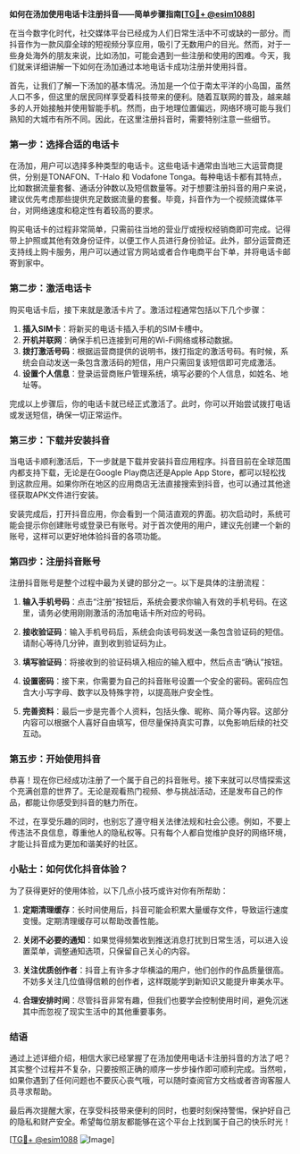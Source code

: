 **如何在汤加使用电话卡注册抖音——简单步骤指南[[TG💪+ @esim1088](https://t.me/s/esim1088)]**

在当今数字化时代，社交媒体平台已经成为人们日常生活中不可或缺的一部分。而抖音作为一款风靡全球的短视频分享应用，吸引了无数用户的目光。然而，对于一些身处海外的朋友来说，比如汤加，可能会遇到一些注册和使用的困难。今天，我们就来详细讲解一下如何在汤加通过本地电话卡成功注册并使用抖音。

首先，让我们了解一下汤加的基本情况。汤加是一个位于南太平洋的小岛国，虽然人口不多，但这里的居民同样享受着科技带来的便利。随着互联网的普及，越来越多的人开始接触并使用智能手机。然而，由于地理位置偏远，网络环境可能与我们熟知的大城市有所不同。因此，在这里注册抖音时，需要特别注意一些细节。

### 第一步：选择合适的电话卡

在汤加，用户可以选择多种类型的电话卡。这些电话卡通常由当地三大运营商提供，分别是TONAFON、T-Halo 和 Vodafone Tonga。每种电话卡都有其特点，比如数据流量套餐、通话分钟数以及短信数量等。对于想要注册抖音的用户来说，建议优先考虑那些提供充足数据流量的套餐。毕竟，抖音作为一个视频流媒体平台，对网络速度和稳定性有着较高的要求。

购买电话卡的过程非常简单，只需前往当地的营业厅或授权经销商即可完成。记得带上护照或其他有效身份证件，以便工作人员进行身份验证。此外，部分运营商还支持线上购卡服务，用户可以通过官方网站或者合作电商平台下单，并将电话卡邮寄到家中。

### 第二步：激活电话卡

购买电话卡后，接下来就是激活卡片了。激活过程通常包括以下几个步骤：

1. **插入SIM卡**：将新买的电话卡插入手机的SIM卡槽中。
2. **开机并联网**：确保手机已连接到可用的Wi-Fi网络或移动数据。
3. **拨打激活号码**：根据运营商提供的说明书，拨打指定的激活号码。有时候，系统会自动发送一条包含激活码的短信，用户只需回复该短信即可完成激活。
4. **设置个人信息**：登录运营商账户管理系统，填写必要的个人信息，如姓名、地址等。

完成以上步骤后，你的电话卡就已经正式激活了。此时，你可以开始尝试拨打电话或发送短信，确保一切正常运作。

### 第三步：下载并安装抖音

当电话卡顺利激活后，下一步就是下载并安装抖音应用程序。抖音目前在全球范围内都支持下载，无论是在Google Play商店还是Apple App Store，都可以轻松找到这款应用。如果你所在地区的应用商店无法直接搜索到抖音，也可以通过其他途径获取APK文件进行安装。

安装完成后，打开抖音应用，你会看到一个简洁直观的界面。初次启动时，系统可能会提示你创建账号或登录已有账号。对于首次使用的用户，建议先创建一个新的账号，这样可以更好地体验抖音的各项功能。

### 第四步：注册抖音账号

注册抖音账号是整个过程中最为关键的部分之一。以下是具体的注册流程：

1. **输入手机号码**：点击“注册”按钮后，系统会要求你输入有效的手机号码。在这里，请务必使用刚刚激活的汤加电话卡所对应的号码。
   
2. **接收验证码**：输入手机号码后，系统会向该号码发送一条包含验证码的短信。请耐心等待几分钟，直到收到验证码为止。

3. **填写验证码**：将接收到的验证码填入相应的输入框中，然后点击“确认”按钮。

4. **设置密码**：接下来，你需要为自己的抖音账号设置一个安全的密码。密码应包含大小写字母、数字以及特殊字符，以提高账户安全性。

5. **完善资料**：最后一步是完善个人资料，包括头像、昵称、简介等内容。这部分内容可以根据个人喜好自由填写，但尽量保持真实可靠，以免影响后续的社交互动。

### 第五步：开始使用抖音

恭喜！现在你已经成功注册了一个属于自己的抖音账号。接下来就可以尽情探索这个充满创意的世界了。无论是观看热门视频、参与挑战活动，还是发布自己的作品，都能让你感受到抖音的魅力所在。

不过，在享受乐趣的同时，也别忘了遵守相关法律法规和社会公德。例如，不要上传违法不良信息，尊重他人的隐私权等。只有每个人都自觉维护良好的网络环境，才能让抖音成为更加和谐美好的社区。

### 小贴士：如何优化抖音体验？

为了获得更好的使用体验，以下几点小技巧或许对你有所帮助：

1. **定期清理缓存**：长时间使用后，抖音可能会积累大量缓存文件，导致运行速度变慢。定期清理缓存可以帮助改善性能。
   
2. **关闭不必要的通知**：如果觉得频繁收到推送消息打扰到日常生活，可以进入设置菜单，调整通知选项，只保留自己关心的内容。

3. **关注优质创作者**：抖音上有许多才华横溢的用户，他们创作的作品质量很高。不妨多关注几位值得信赖的创作者，这样既能学到新知识又能提升审美水平。

4. **合理安排时间**：尽管抖音非常有趣，但我们也要学会控制使用时间，避免沉迷其中而忽视了现实生活中的其他重要事务。

### 结语

通过上述详细介绍，相信大家已经掌握了在汤加使用电话卡注册抖音的方法了吧？其实整个过程并不复杂，只要按照正确的顺序一步步操作即可顺利完成。当然啦，如果你遇到了任何问题也不要灰心丧气哦，可以随时查阅官方文档或者咨询客服人员寻求帮助。

最后再次提醒大家，在享受科技带来便利的同时，也要时刻保持警惕，保护好自己的隐私和财产安全。希望每位朋友都能够在这个平台上找到属于自己的快乐时光！

[[TG💪+ @esim1088](https://t.me/s/esim1088) ![Image](https://i.postimg.cc/4NQfJmqS/Snipaste-2025-05-13-00-14-12.png)]